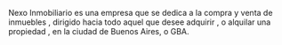 Nexo Inmobiliario es una empresa que se dedica a la compra y venta de inmuebles , dirigido hacia todo aquel que desee adquirir , o alquilar una propiedad , en la ciudad de Buenos Aires, 
o GBA.
